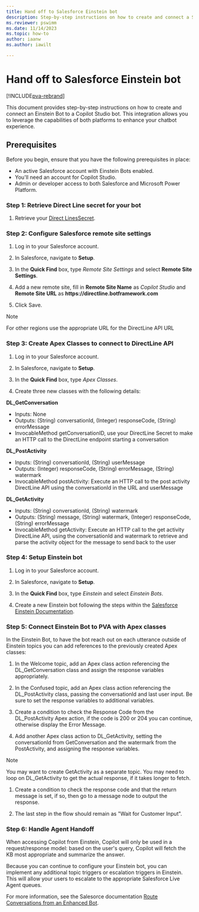 ```yaml
---
title: Hand off to Salesforce Einstein bot 
description: Step-by-step instructions on how to create and connect a Salesforce Einstein Bot to a Copilot Studio copilot. This integration allows you to leverage the capabilities of both platforms to enhance your chatbot experience.
ms.reviewer: pswimm
ms.date: 11/14/2023
ms.topic: how-to
author: iaanw
ms.author: iawilt

---
```


# Hand off to Salesforce Einstein bot 

[!INCLUDE[pva-rebrand](includes/pva-rebrand.md)]

This document provides step-by-step instructions on how to create and connect an Einstein Bot to a Copilot Studio bot. This integration allows you to leverage the capabilities of both platforms to enhance your chatbot experience.

## Prerequisites

Before you begin, ensure that you have the following prerequisites in place:

- An active Salesforce account with Einstein Bots enabled.
- You'll need an account for Copilot Studio. 
- Admin or developer access to both Salesforce and Microsoft Power Platform.


### Step 1: Retrieve Direct Line secret for your bot

1. Retrieve your [Direct LinesSecret](/azure/bot-service/rest-api/bot-framework-rest-direct-line-3-0-authentication?view=azure-bot-service-4.0).


### Step 2: Configure Salesforce remote site settings

1. Log in to your Salesforce account.

1. In Salesforce, navigate to **Setup**.

1. In the **Quick Find** box, type *Remote Site Settings* and select **Remote Site Settings**.

1. Add a new remote site, fill in **Remote Site Name** as *Copilot Studio* and **Remote Site URL** as **https\://directline.botframework.com**

1. Click Save.

> [!NOTE]
> 
> For other regions use the appropriate URL for the DirectLine API URL

### Step 3: Create Apex Classes to connect to DirectLine API

1. Log in to your Salesforce account.

1. In Salesforce, navigate to **Setup**.

1. In the **Quick Find** box, type *Apex Classes*.

1. Create three new classes with the following details:

**DL_GetConversation**  
- Inputs: None
- Outputs: (String) conversationId, (Integer) responseCode, (String) errorMessage
- InvocableMethod getConversationID, use your DirectLine Secret to make an HTTP call to the DirectLine endpoint starting a conversation

**DL_PostActivity**  
- Inputs: (String) conversationId, (String) userMessage
- Outputs: (Integer) responseCode, (String) errorMessage, (String) watermark
- InvocableMethod postActivity: Execute an HTTP call to the post activity DirectLine API using the conversationId in the URL and userMessage

**DL_GetActivity**
- Inputs: (String) conversationId, (String) watermark
- Outputs: (String) message, (String) watermark, (Integer) responseCode, (String) errorMessage
- InvocableMethod getActivity: Execute an HTTP call to the get activity DirectLine API, using the conversationId and watermark to retrieve and parse the activity object for the message to send back to the user

### Step 4: Setup Einstein bot

1. Log in to your Salesforce account.

1. In Salesforce, navigate to **Setup**.

1. In the **Quick Find** box, type *Einstein* and select *Einstein Bots*.

1. Create a new Einstein bot following the steps within the [Salesforce Einstein Documentation](https://help.salesforce.com/s/articleView?language=en_US&id=sf.bots_service_enhanced.htm&type=5).

### Step 5: Connect Einstein Bot to PVA with Apex classes
In the Einstein Bot, to have the bot reach out on each utterance outside of Einstein topics you can add references to the previously created Apex classes:

1. In the Welcome topic, add an Apex class action referencing the DL_GetConversation class and assign the response variables appropriately.

1. In the Confused topic, add an Apex class action referencing the DL_PostActivity class, passing the conversationId and last user input. Be sure to set the response variables to additional variables.

1. Create a condition to check the Response Code from the DL_PostActivity Apex action, if the code is 200 or 204 you can continue, otherwise display the Error Message.

1. Add another Apex class action to DL_GetActivity, setting the conversationId from GetConversation and the watermark from the PostActivity, and assigning the response variables.

>[!NOTE]
>You may want to create GetActivity as a separate topic. You may need to loop on DL_GetActivity to get the actual response, if it takes longer to fetch.

1. Create a condition to check the response code and that the return message is set, if so, then go to a message node to output the response.

1. The last step in the flow should remain as "Wait for Customer Input".

### Step 6: Handle Agent Handoff

When accessing Copilot from Einstein, Copilot will only be used in a request/response model: based on the user's query,  Copilot will fetch the KB most appropriate and summarize the answer.  

Because you can continue to configure your Einstein bot, you can implement any additional topic triggers or escalation triggers in Einstein. This will allow your users to escalate to the appropriate Salesforce Live Agent queues.

For more information, see the Salesorce documentation [Route Conversations from an Enhanced Bot](https://help.salesforce.com/s/articleView?id=sf.bots_service_enhanced_route_from.htm&type=5).
